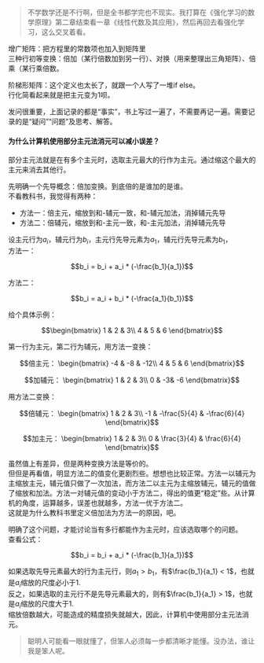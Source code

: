 >不学数学还是不行啊，但是全书都学完也不现实。我打算在《强化学习的数学原理》第二章结束看一章《线性代数及其应用》，然后再回去看强化学习，这么交叉着看。

增广矩阵：把方程里的常数项也加入到矩阵里  
三种行初等变换：倍加（某行倍数加到另一行）、对换（用来整理出三角矩阵）、倍乘（某行乘倍数。
  
阶梯形矩阵：这个定义也太长了，就跟一个人写了一堆if else。  
行化简看起来就是把主元变为1呗。  

发问很重要，上面记录的都是“事实”，书上写过一遍了，不需要再记一遍。需要记录的是“疑问”“问题”及思考、解答。

#### 为什么计算机使用部分主元法消元可以减小误差？
部分主元法就是在有多个主元时，选取主元最大的行作为主元。通过缩这个最大的主元来消去其他行。  

先明确一个先导概念：倍加变换。到底倍的是谁加的是谁。  
不看教科书，我觉得有两种：  
- 方法一：倍主元，缩放到和-辅元一致，和-辅元加法，消掉辅元先导
- 方法二：倍辅元，缩放到和-主元一致，和-主元加法，消掉辅元先导

设主元行为$`a_i`$，辅元行为$`b_i`$，主元行先导元素为$`a_1`$，辅元行先导元素为$`b_1`$，  
方法一：  
```math
b_i = b_i + a_i * (-\frac{b_1}{a_1})
```
方法二：
```math
b_i = a_i + b_i * (-\frac{a_1}{b_1})
```
给个具体示例：
```math
\begin{bmatrix}
1 & 2 & 3\\
4 & 5 & 6
\end{bmatrix}
```
第一行为主元，第二行为辅元，用方法一变换：
```math
倍主元：
\begin{bmatrix}
-4 & -8 & -12\\
4 & 5 & 6
\end{bmatrix}
```
```math
加辅元：
\begin{bmatrix}
1 & 2 & 3\\
0 & -3& -6
\end{bmatrix}
```
用方法二变换：
```math
倍辅元：
\begin{bmatrix}
1 & 2 & 3\\
-1 & -\frac{5}{4} & -\frac{6}{4}
\end{bmatrix}
```
```math
加主元：
\begin{bmatrix}
1 & 2 & 3\\
0 & \frac{3}{4} & \frac{6}{4}
\end{bmatrix}
```
虽然值上有差异，但是两种变换方法是等价的。  
但但是再看值，明显方法二的值变化更剧烈些。想想也比较正常。方法一以辅元为主缩放主元，辅元值只做了一次加法，而方法二以主元为主缩放辅元，辅元的值做了缩放和加法。方法一对辅元值的变动小于方法二，得出的值更“稳定”些。从计算机的角度，运算越多，误差也就越多，方法一优于方法二。  
这就是为什么教科书里定义倍加法为方法一的原因，吧。  
  
明确了这个问题，才能讨论当有多行都能作为主元时，应该选取哪个的问题。  
查看公式：
```math
b_i = b_i + a_i * (-\frac{b_1}{a_1})
```
如果选取先导元素最大的行为主元行，则$`a_1 > b_1`$，有$`\frac{b_1}{a_1} < 1`$，也就是$`a_i`$缩放的尺度必小于1.  
反之，如果选取的主元行不是先导元素最大的，则有$`\frac{b_1}{a_1} > 1`$，也就是$`a_i`$缩放的尺度大于1.  
缩放倍数越大，可能造成的精度损失就越大，因此，计算机中使用部分主元法消元。

>聪明人可能看一眼就懂了，但笨人必须每一步都清晰才能懂。没办法，谁让我是笨人呢。